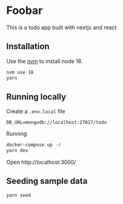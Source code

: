 # Foobar

This is a todo app built with nextjs and react

## Installation

Use the [nvm](https://github.com/nvm-sh/nvm) to install node 18.

```bash
nvm use 18
yarn
```

## Running locally

Create a `.env.local` file
```
DB_URL=mongodb://localhost:27017/todo
```

Running
```bash
docker-compose up -d
yarn dev
```
Open http://localhost:3000/

## Seeding sample data

```bash
yarn seed
```